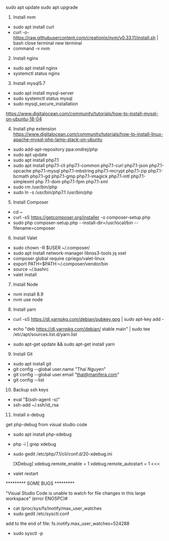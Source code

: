 sudo apt update
sudo apt upgrade

1. Install nvm
* sudo apt install curl
* curl -o- https://raw.githubusercontent.com/creationix/nvm/v0.33.11/install.sh | bash
close terminal
new terminal
* command -v nvm

2. Install nginx

* sudo apt install nginx
* systemctl status nginx

3. Install mysql5.7

* sudo apt install mysql-server
* sudo systemctl status mysql
* sudo mysql_secure_installation

https://www.digitalocean.com/community/tutorials/how-to-install-mysql-on-ubuntu-18-04

4. Install php extension
  https://www.digitalocean.com/community/tutorials/how-to-install-linux-apache-mysql-php-lamp-stack-on-ubuntu

* sudo add-apt-repository ppa:ondrej/php
* sudo apt update
* sudo apt install php7.1
* sudo apt install php7.1-cli php7.1-common php7.1-curl php7.1-json php7.1-opcache php7.1-mysql php7.1-mbstring php7.1-mcrypt php7.1-zip php7.1-bcmath php7.1-gd php7.1-gmp php7.1-imagick php7.1-intl php7.1-simplexml php 7.1-dom php7.1-fpm php7.1-xml
* sudo rm /usr/bin/php
* sudo ln -s /usr/bin/php7.1 /usr/bin/php

5. Install Composer
* cd ~
* curl -sS https://getcomposer.org/installer -o composer-setup.php
* sudo php composer-setup.php --install-dir=/usr/local/bin --filename=composer

6. Install Valet
* sudo chown -R $USER ~/.composer/
* sudo apt install network-manager libnss3-tools jq xsel
* composer global require cpriego/valet-linux
* export PATH=$PATH:~/.composer/vendor/bin
* source ~/.bashrc
* valet install

7. Install Node
* nvm install 8.9
* nvm use node

8. Install yarn
* curl -sS https://dl.yarnpkg.com/debian/pubkey.gpg | sudo apt-key add -
* echo "deb https://dl.yarnpkg.com/debian/ stable main" | sudo tee /etc/apt/sources.list.d/yarn.list

* sudo apt-get update && sudo apt-get install yarn

9. Install Git
* sudo apt install git
* git config --global user.name "Thai Nguyen"
* git config --global user.email "thai@manifera.com"
* git config --list

10. Backup ssh keys

* eval "$(ssh-agent -s)"
* ssh-add ~/.ssh/id_rsa


11. Install x-debug

get php-debug from visual studio code
* sudo apt install php-xdebug
* php -i | grep xdebug
* sudo gedit /etc/php/7.1/cli/conf.d/20-xdebug.ini

  >>>
  [XDebug]
  xdebug.remote_enable = 1
  xdebug.remote_autostart = 1
  <<<

* valet restart

********* SOME BUGS *********

"Visual Studio Code is unable to watch for file changes in this large workspace" (error ENOSPC)#

* cat /proc/sys/fs/inotify/max_user_watches
* sudo gedit /etc/sysctl.conf

add to the end of file: fs.inotify.max_user_watches=524288

* sudo sysctl -p
